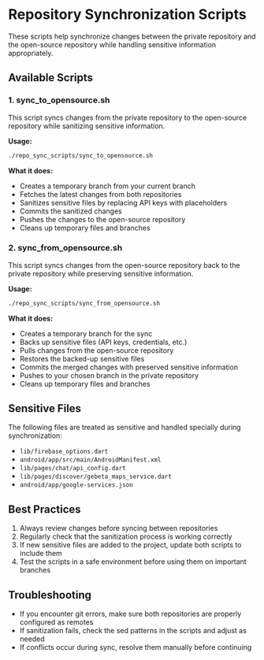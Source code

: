 # Repository Synchronization Scripts

These scripts help synchronize changes between the private repository and the open-source repository while handling sensitive information appropriately.

## Available Scripts

### 1. sync_to_opensource.sh

This script syncs changes from the private repository to the open-source repository while sanitizing sensitive information.

**Usage:**
```bash
./repo_sync_scripts/sync_to_opensource.sh
```

**What it does:**
- Creates a temporary branch from your current branch
- Fetches the latest changes from both repositories
- Sanitizes sensitive files by replacing API keys with placeholders
- Commits the sanitized changes
- Pushes the changes to the open-source repository
- Cleans up temporary files and branches

### 2. sync_from_opensource.sh

This script syncs changes from the open-source repository back to the private repository while preserving sensitive information.

**Usage:**
```bash
./repo_sync_scripts/sync_from_opensource.sh
```

**What it does:**
- Creates a temporary branch for the sync
- Backs up sensitive files (API keys, credentials, etc.)
- Pulls changes from the open-source repository
- Restores the backed-up sensitive files
- Commits the merged changes with preserved sensitive information
- Pushes to your chosen branch in the private repository
- Cleans up temporary files and branches

## Sensitive Files

The following files are treated as sensitive and handled specially during synchronization:

- `lib/firebase_options.dart`
- `android/app/src/main/AndroidManifest.xml`
- `lib/pages/chat/api_config.dart`
- `lib/pages/discover/gebeta_maps_service.dart`
- `android/app/google-services.json`

## Best Practices

1. Always review changes before syncing between repositories
2. Regularly check that the sanitization process is working correctly
3. If new sensitive files are added to the project, update both scripts to include them
4. Test the scripts in a safe environment before using them on important branches

## Troubleshooting

- If you encounter git errors, make sure both repositories are properly configured as remotes
- If sanitization fails, check the sed patterns in the scripts and adjust as needed
- If conflicts occur during sync, resolve them manually before continuing 